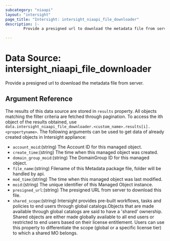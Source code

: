 ```yaml
---
subcategory: "niaapi"
layout: "intersight"
page_title: "Intersight: intersight_niaapi_file_downloader"
description: |-
        Provide a presigned url to download the metadata file from server.

---
```


# Data Source: intersight_niaapi_file_downloader
Provide a presigned url to download the metadata file from server.
## Argument Reference
The results of this data source are stored in `results` property.
All objects matching the filter criteria are fetched through pagination.
To access the ith object of the results obtained, use `data.intersight_niaapi_file_downloader.<custom_name>.results[i].<propertyname>`.
The following arguments can be used to get data of already created objects in Intersight appliance:
* `account_moid`:(string) The Account ID for this managed object. 
* `create_time`:(string) The time when this managed object was created. 
* `domain_group_moid`:(string) The DomainGroup ID for this managed object. 
* `file_name`:(string) Filename of this Metadata package file, folder will be handled by api. 
* `mod_time`:(string) The time when this managed object was last modified. 
* `moid`:(string) The unique identifier of this Managed Object instance. 
* `presigned_url`:(string) The presigned URL from server to download this file. 
* `shared_scope`:(string) Intersight provides pre-built workflows, tasks and policies to end users through global catalogs.Objects that are made available through global catalogs are said to have a 'shared' ownership. Shared objects are either made globally available to all end users or restricted to end users based on their license entitlement. Users can use this property to differentiate the scope (global or a specific license tier) to which a shared MO belongs. 
 
